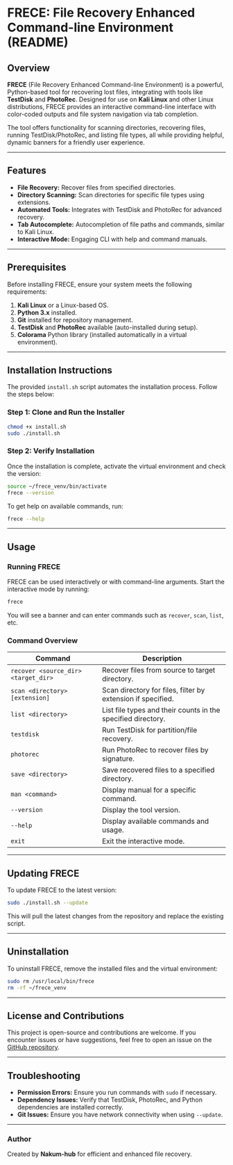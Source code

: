 # FRECE: File Recovery Enhanced Command-line Environment (README)

## Overview

**FRECE** (File Recovery Enhanced Command-line Environment) is a powerful, Python-based tool for recovering lost files, integrating with tools like **TestDisk** and **PhotoRec**. Designed for use on **Kali Linux** and other Linux distributions, FRECE provides an interactive command-line interface with color-coded outputs and file system navigation via tab completion.

The tool offers functionality for scanning directories, recovering files, running TestDisk/PhotoRec, and listing file types, all while providing helpful, dynamic banners for a friendly user experience.

---

## Features

- **File Recovery:** Recover files from specified directories.
- **Directory Scanning:** Scan directories for specific file types using extensions.
- **Automated Tools:** Integrates with TestDisk and PhotoRec for advanced recovery.
- **Tab Autocomplete:** Autocompletion of file paths and commands, similar to Kali Linux.
- **Interactive Mode:** Engaging CLI with help and command manuals.

---

## Prerequisites

Before installing FRECE, ensure your system meets the following requirements:

1. **Kali Linux** or a Linux-based OS.
2. **Python 3.x** installed.
3. **Git** installed for repository management.
4. **TestDisk** and **PhotoRec** available (auto-installed during setup).
5. **Colorama** Python library (installed automatically in a virtual environment).

---

## Installation Instructions

The provided `install.sh` script automates the installation process. Follow the steps below:

### Step 1: Clone and Run the Installer

```bash
chmod +x install.sh
sudo ./install.sh
```

### Step 2: Verify Installation

Once the installation is complete, activate the virtual environment and check the version:

```bash
source ~/frece_venv/bin/activate
frece --version
```

To get help on available commands, run:

```bash
frece --help
```

---

## Usage

### Running FRECE

FRECE can be used interactively or with command-line arguments. Start the interactive mode by running:

```bash
frece
```

You will see a banner and can enter commands such as `recover`, `scan`, `list`, etc.

### Command Overview

| Command                              | Description                                                 |
|--------------------------------------|-------------------------------------------------------------|
| `recover <source_dir> <target_dir>`  | Recover files from source to target directory.              |
| `scan <directory> [extension]`       | Scan directory for files, filter by extension if specified. |
| `list <directory>`                   | List file types and their counts in the specified directory.|
| `testdisk`                           | Run TestDisk for partition/file recovery.                   |
| `photorec`                           | Run PhotoRec to recover files by signature.                 |
| `save <directory>`                   | Save recovered files to a specified directory.              |
| `man <command>`                      | Display manual for a specific command.                      |
| `--version`                          | Display the tool version.                                   |
| `--help`                             | Display available commands and usage.                       |
| `exit`                               | Exit the interactive mode.                                  |

---

## Updating FRECE

To update FRECE to the latest version:

```bash
sudo ./install.sh --update
```

This will pull the latest changes from the repository and replace the existing script.

---

## Uninstallation

To uninstall FRECE, remove the installed files and the virtual environment:

```bash
sudo rm /usr/local/bin/frece
rm -rf ~/frece_venv
```

---

## License and Contributions

This project is open-source and contributions are welcome. If you encounter issues or have suggestions, feel free to open an issue on the [GitHub repository](https://github.com/Nakum-hub/frece).

---

## Troubleshooting

- **Permission Errors:** Ensure you run commands with `sudo` if necessary.
- **Dependency Issues:** Verify that TestDisk, PhotoRec, and Python dependencies are installed correctly.
- **Git Issues:** Ensure you have network connectivity when using `--update`.

---

### Author
Created by **Nakum-hub** for efficient and enhanced file recovery.